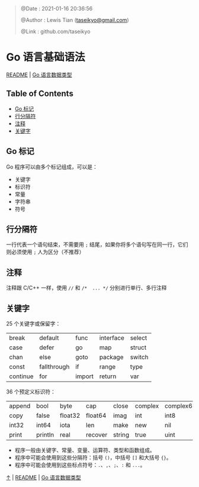 > @Date    : 2021-01-16 20:36:56
>
> @Author  : Lewis Tian (taseikyo@gmail.com)
>
> @Link    : github.com/taseikyo

# Go 语言基础语法

[README](../README.md) | [Go 语言数据类型](02.go-data-types.md)

## Table of Contents

- [Go 标记](#go-标记)
- [行分隔符](#行分隔符)
- [注释](#注释)
- [关键字](#关键字)

## Go 标记

Go 程序可以由多个标记组成，可以是：

- 关键字
- 标识符
- 常量
- 字符串
- 符号

## 行分隔符

一行代表一个语句结束，不需要用 `;` 结尾，如果你将多个语句写在同一行，它们则必须使用 `;` 人为区分（不推荐）

## 注释

注释跟 C/C++ 一样，使用 `//` 和 `/*  ... */` 分别进行单行、多行注释

## 关键字

 25 个关键字或保留字：

||||||
|----------|-------------|--------|-----------|--------|
| break    | default     | func   | interface | select |
| case     | defer       | go     | map       | struct |
| chan     | else        | goto   | package   | switch |
| const    | fallthrough | if     | range     | type   |
| continue | for         | import | return    | var    |

36 个预定义标识符：

||||||||||
|--------|---------|---------|---------|--------|---------|-----------|------------|---------|
| append | bool    | byte    | cap     | close  | complex | complex64 | complex128 | uint16  |
| copy   | false   | float32 | float64 | imag   | int     | int8      | int16      | uint32  |
| int32  | int64   | iota    | len     | make   | new     | nil       | panic      | uint64  |
| print  | println | real    | recover | string | true    | uint      | uint8      | uintptr |

- 程序一般由关键字、常量、变量、运算符、类型和函数组成。
- 程序中可能会使用到这些分隔符：括号 `()`，中括号 `[]` 和大括号 `{}`。
- 程序中可能会使用到这些标点符号：`.`、`,`、`;`、`:` 和 `...`。

[↑](#go-语言基础语法) | [README](../README.md) | [Go 语言数据类型](02.go-data-types.md)
